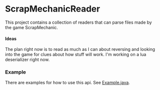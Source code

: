 # ScrapMechanicReader
This project contains a collection of readers that can parse files made by the game ScrapMechanic.


#### Ideas

The plan right now is to read as much as I can about reversing and looking into the game for clues about how stuff will work.
I'm working on a lua deserializer right now.


### Example
There are examples for how to use this api.
See [Example.java](../main/src/test/hava/com/hardcoded/example/Example.java).


